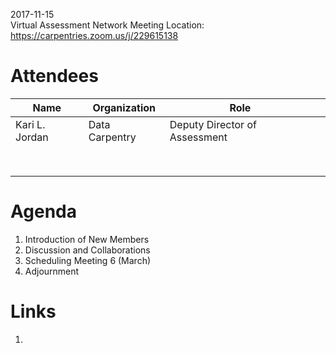 2017-11-15  
Virtual Assessment Network Meeting 
Location: https://carpentries.zoom.us/j/229615138 

# Attendees 

| Name  | Organization  |  Role |   |
|---|---|---|---|
| Kari L. Jordan  | Data Carpentry  | Deputy Director of Assessment  | 
|   |   |   |   |
|   |   |   |   |
|   |   |   |   |
|   |   |   |   |
|   |   |   |   |
|   |   |   |   |
|   |   |   | 
|   |   |   |   |

# Agenda
1. Introduction of New Members
2. Discussion and Collaborations
3. Scheduling Meeting 6 (March)
4. Adjournment

# Links
1. 
